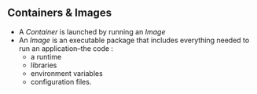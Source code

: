 ## Containers & Images

- A *Container* is launched by running an *Image*
- An *Image* is an executable package that includes everything needed to run an application–the code :
    - a runtime
    - libraries
    - environment variables
    - configuration files.
